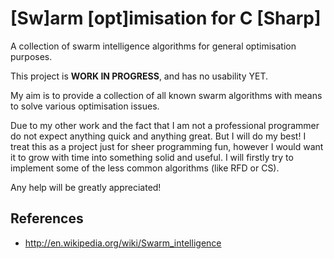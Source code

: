 # [Sw]arm [opt]imisation for C [Sharp]
A collection of swarm intelligence algorithms for general optimisation purposes.

This project is **WORK IN PROGRESS**, and has no usability YET.

My aim is to provide a collection of all known swarm algorithms with means to solve various optimisation issues.

Due to my other work and the fact that I am not a professional programmer do not expect anything quick and anything great. But I will do my best! I treat this as a project just for sheer programming fun, however I would want it to grow with time into something solid and useful. I will firstly try to implement some of the less common algorithms (like RFD or CS).

Any help will be greatly appreciated!

## References
* http://en.wikipedia.org/wiki/Swarm_intelligence
